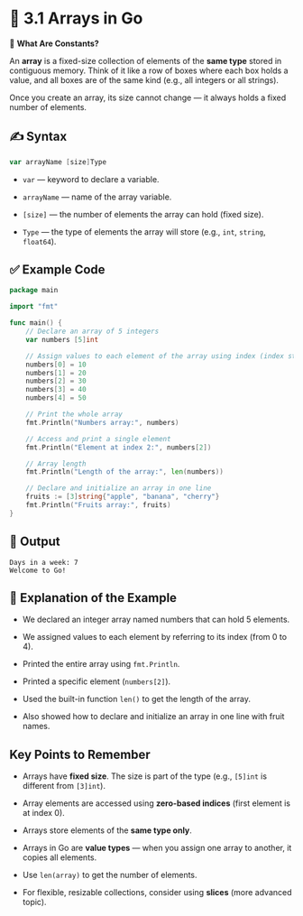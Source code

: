 # 📘 3.1 Arrays in Go

🧠 **What Are Constants?**

An **array** is a fixed-size collection of elements of the **same type** stored in contiguous memory. Think of it like a row of boxes where each box holds a value, and all boxes are of the same kind (e.g., all integers or all strings).

Once you create an array, its size cannot change — it always holds a fixed number of elements.


## ✍️ Syntax

```go
var arrayName [size]Type
```

- `var` — keyword to declare a variable.

- `arrayName` — name of the array variable.

- `[size]` — the number of elements the array can hold (fixed size).

- `Type` — the type of elements the array will store (e.g., `int`, `string`, `float64`).


## ✅ Example Code

```go
package main

import "fmt"

func main() {
    // Declare an array of 5 integers
    var numbers [5]int

    // Assign values to each element of the array using index (index starts at 0)
    numbers[0] = 10
    numbers[1] = 20
    numbers[2] = 30
    numbers[3] = 40
    numbers[4] = 50

    // Print the whole array
    fmt.Println("Numbers array:", numbers)

    // Access and print a single element
    fmt.Println("Element at index 2:", numbers[2])

    // Array length
    fmt.Println("Length of the array:", len(numbers))

    // Declare and initialize an array in one line
    fruits := [3]string{"apple", "banana", "cherry"}
    fmt.Println("Fruits array:", fruits)
}

```

## 🔎 Output

```
Days in a week: 7
Welcome to Go!

```

## 🔐 Explanation of the Example

- We declared an integer array named numbers that can hold 5 elements.

- We assigned values to each element by referring to its index (from 0 to 4).

- Printed the entire array using `fmt.Println`.

- Printed a specific element (`numbers[2]`).

- Used the built-in function `len()` to get the length of the array.

- Also showed how to declare and initialize an array in one line with fruit names.


## Key Points to Remember

- Arrays have **fixed size**. The size is part of the type (e.g., `[5]int` is different from `[3]int`).

- Array elements are accessed using **zero-based indices** (first element is at index 0).

- Arrays store elements of the **same type only**.

- Arrays in Go are **value types** — when you assign one array to another, it copies all elements.

- Use `len(array)` to get the number of elements.

- For flexible, resizable collections, consider using **slices** (more advanced topic).




